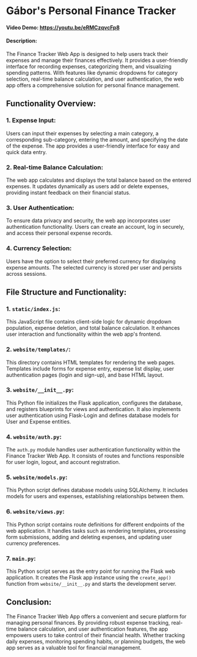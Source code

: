 # Gábor's Personal Finance Tracker
#### Video Demo:  <https://youtu.be/eRMCzqvcFp8>
#### Description:

The Finance Tracker Web App is designed to help users track their expenses and manage their finances effectively. It provides a user-friendly interface for recording expenses, categorizing them, and visualizing spending patterns. With features like dynamic dropdowns for category selection, real-time balance calculation, and user authentication, the web app offers a comprehensive solution for personal finance management.

## Functionality Overview:

### 1. Expense Input:
Users can input their expenses by selecting a main category, a corresponding sub-category, entering the amount, and specifying the date of the expense. The app provides a user-friendly interface for easy and quick data entry.

### 2. Real-time Balance Calculation:
The web app calculates and displays the total balance based on the entered expenses. It updates dynamically as users add or delete expenses, providing instant feedback on their financial status.

### 3. User Authentication:
To ensure data privacy and security, the web app incorporates user authentication functionality. Users can create an account, log in securely, and access their personal expense records.

### 4. Currency Selection:
Users have the option to select their preferred currency for displaying expense amounts. The selected currency is stored per user and persists across sessions.

## File Structure and Functionality:

### 1. `static/index.js`:
This JavaScript file contains client-side logic for dynamic dropdown population, expense deletion, and total balance calculation. It enhances user interaction and functionality within the web app's frontend.

### 2. `website/templates/`:
This directory contains HTML templates for rendering the web pages. Templates include forms for expense entry, expense list display, user authentication pages (login and sign-up), and base HTML layout.

### 3. `website/__init__.py`:
This Python file initializes the Flask application, configures the database, and registers blueprints for views and authentication. It also implements user authentication using Flask-Login and defines database models for User and Expense entities.

### 4. `website/auth.py`:
The `auth.py` module handles user authentication functionality within the Finance Tracker Web App. It consists of routes and functions responsible for user login, logout, and account registration.


### 5. `website/models.py`:
This Python script defines database models using SQLAlchemy. It includes models for users and expenses, establishing relationships between them.

### 6. `website/views.py`:
This Python script contains route definitions for different endpoints of the web application. It handles tasks such as rendering templates, processing form submissions, adding and deleting expenses, and updating user currency preferences.

### 7. `main.py`:
This Python script serves as the entry point for running the Flask web application. It creates the Flask app instance using the `create_app()` function from `website/__init__.py` and starts the development server.

## Conclusion:

The Finance Tracker Web App offers a convenient and secure platform for managing personal finances. By providing robust expense tracking, real-time balance calculation, and user authentication features, the app empowers users to take control of their financial health. Whether tracking daily expenses, monitoring spending habits, or planning budgets, the web app serves as a valuable tool for financial management.
